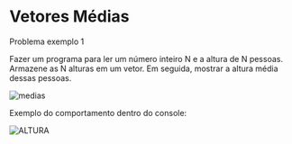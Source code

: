 # Vetores Médias

Problema exemplo 1 <br>

Fazer um programa para ler um número inteiro N e a altura de N pessoas. <br>
Armazene as N alturas em um vetor. Em seguida, mostrar a altura média dessas pessoas.

![medias](https://user-images.githubusercontent.com/24979432/185213033-827bc767-ba80-452a-80a2-6f887bf66f53.png)  <br>

Exemplo do comportamento dentro do console: <br>



![ALTURA](https://user-images.githubusercontent.com/24979432/185215116-88a37f9c-e9c5-4e3b-ba94-8e5e10e962f3.png) <br>










